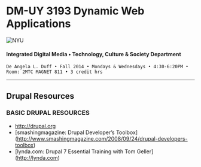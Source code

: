 # DM-UY 3193 Dynamic Web Applications

![NYU](http://ws2.polishedsolid.com/de/nyu_soe_logo.png)
#### Integrated Digital Media • Technology, Culture & Society Department

    De Angela L. Duff • Fall 2014 • Mondays & Wednesdays • 4:30-6:20PM • Room: 2MTC MAGNET 811 • 3 credit hrs

---

## Drupal Resources

### BASIC DRUPAL RESOURCES
* http://drupal.org 
* [smashingmagazine: Drupal Developer’s Toolbox] (http://www.smashingmagazine.com/2008/09/24/drupal-developers-toolbox)
* [lynda.com: Drupal 7 Essential Training with Tom Geller] (http://lynda.com)


